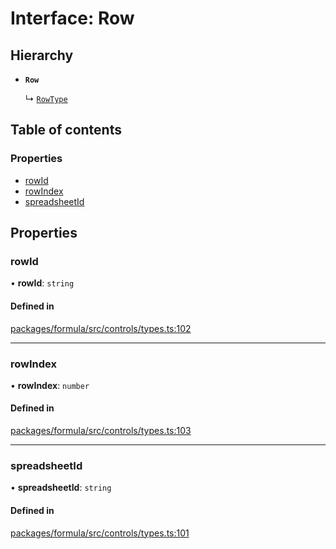 # Interface: Row

## Hierarchy

- **`Row`**

  ↳ [`RowType`](RowType.md)

## Table of contents

### Properties

- [rowId](Row.md#rowid)
- [rowIndex](Row.md#rowindex)
- [spreadsheetId](Row.md#spreadsheetid)

## Properties

### <a id="rowid" name="rowid"></a> rowId

• **rowId**: `string`

#### Defined in

[packages/formula/src/controls/types.ts:102](https://github.com/mashpod/mashcard/blob/main/packages/formula/src/controls/types.ts#L102)

---

### <a id="rowindex" name="rowindex"></a> rowIndex

• **rowIndex**: `number`

#### Defined in

[packages/formula/src/controls/types.ts:103](https://github.com/mashpod/mashcard/blob/main/packages/formula/src/controls/types.ts#L103)

---

### <a id="spreadsheetid" name="spreadsheetid"></a> spreadsheetId

• **spreadsheetId**: `string`

#### Defined in

[packages/formula/src/controls/types.ts:101](https://github.com/mashpod/mashcard/blob/main/packages/formula/src/controls/types.ts#L101)
